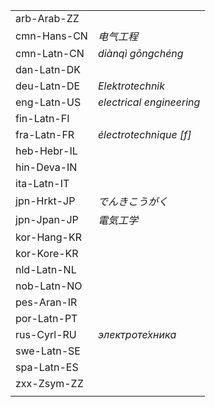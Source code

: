 | | |
|-|-|
| arb-Arab-ZZ |  |
| cmn-Hans-CN | _电气工程_ |
| cmn-Latn-CN | _diànqì gōngchéng_ |
| dan-Latn-DK |  |
| deu-Latn-DE | _Elektrotechnik_ |
| eng-Latn-US | _electrical engineering_ |
| fin-Latn-FI |  |
| fra-Latn-FR | _électrotechnique [f]_ |
| heb-Hebr-IL |  |
| hin-Deva-IN |  |
| ita-Latn-IT |  |
| jpn-Hrkt-JP | _でんきこうがく_ |
| jpn-Jpan-JP | _電気工学_ |
| kor-Hang-KR |  |
| kor-Kore-KR |  |
| nld-Latn-NL |  |
| nob-Latn-NO |  |
| pes-Aran-IR |  |
| por-Latn-PT |  |
| rus-Cyrl-RU | _электроте́хника_ |
| swe-Latn-SE |  |
| spa-Latn-ES |  |
| zxx-Zsym-ZZ |  |
|  |  |
